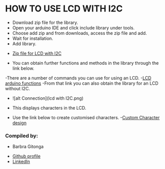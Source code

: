 # HOW TO USE LCD WITH I2C 
* Download zip file for the library.
* Open your arduino IDE and click include library under tools.
* Choose add zip and from downloads, access the zip file and add.
* Wait for installation.
* Add library.
 - [Zip file for LCD with I2C](https://www.arduino.cc/reference/en/libraries/liquidcrystal-i2c/)
* You can obtain further functions and methods in the library through the link below.

-There are a number of commands you can use for using an LCD.
-[LCD arduino functions](https://www.arduino.cc/reference/en/libraries/liquidcrystal/)
-From that link you can also obtain the library for an LCD without I2C.

- ![alt Connection](lcd with I2C.png)

- This displays characters in the LCD.
- Use the link below to create customised characters.
-[Custom Character design](https://maxpromer.github.io/LCD-Character-Creator/)
### Compiled by:
* Barbra Gitonga
 - [Github profile](https://github.com/BarbraGitonga)
 - [LinkedIn](https://www.linkedin.com/in/barbra-gitonga/)

